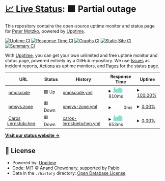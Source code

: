 # [📈 Live Status](https://pmoscode.github.io/upptime): <!--live status--> **🟧 Partial outage**

This repository contains the open-source uptime monitor and status page for [Peter Motzko](pmoscode.de), powered by [Upptime](https://github.com/upptime/upptime).

[![Uptime CI](https://github.com/pmoscode/upptime/workflows/Uptime%20CI/badge.svg)](https://github.com/pmoscode/upptime/actions?query=workflow%3A%22Uptime+CI%22)
[![Response Time CI](https://github.com/pmoscode/upptime/workflows/Response%20Time%20CI/badge.svg)](https://github.com/pmoscode/upptime/actions?query=workflow%3A%22Response+Time+CI%22)
[![Graphs CI](https://github.com/pmoscode/upptime/workflows/Graphs%20CI/badge.svg)](https://github.com/pmoscode/upptime/actions?query=workflow%3A%22Graphs+CI%22)
[![Static Site CI](https://github.com/pmoscode/upptime/workflows/Static%20Site%20CI/badge.svg)](https://github.com/pmoscode/upptime/actions?query=workflow%3A%22Static+Site+CI%22)
[![Summary CI](https://github.com/pmoscode/upptime/workflows/Summary%20CI/badge.svg)](https://github.com/pmoscode/upptime/actions?query=workflow%3A%22Summary+CI%22)

With [Upptime](https://upptime.js.org), you can get your own unlimited and free uptime monitor and status page, powered entirely by a GitHub repository. We use [Issues](https://github.com/pmoscode/upptime/issues) as incident reports, [Actions](https://github.com/pmoscode/upptime/actions) as uptime monitors, and [Pages](https://pmoscode.github.io/upptime) for the status page.

<!--start: status pages-->
<!-- This summary is generated by Upptime (https://github.com/upptime/upptime) -->
<!-- Do not edit this manually, your changes will be overwritten -->
<!-- prettier-ignore -->
| URL | Status | History | Response Time | Uptime |
| --- | ------ | ------- | ------------- | ------ |
| <img alt="" src="https://icons.duckduckgo.com/ip3/pmoscode.de.ico" height="13"> [pmoscode](https://pmoscode.de) | 🟩 Up | [pmoscode.yml](https://github.com/pmoscode/uptime/commits/HEAD/history/pmoscode.yml) | <details><summary><img alt="Response time graph" src="./graphs/pmoscode/response-time-week.png" height="20"> 810ms</summary><br><a href="https://pmoscode.github.io/uptime/history/pmoscode"><img alt="Response time 877" src="https://img.shields.io/endpoint?url=https%3A%2F%2Fraw.githubusercontent.com%2Fpmoscode%2Fuptime%2FHEAD%2Fapi%2Fpmoscode%2Fresponse-time.json"></a><br><a href="https://pmoscode.github.io/uptime/history/pmoscode"><img alt="24-hour response time 654" src="https://img.shields.io/endpoint?url=https%3A%2F%2Fraw.githubusercontent.com%2Fpmoscode%2Fuptime%2FHEAD%2Fapi%2Fpmoscode%2Fresponse-time-day.json"></a><br><a href="https://pmoscode.github.io/uptime/history/pmoscode"><img alt="7-day response time 810" src="https://img.shields.io/endpoint?url=https%3A%2F%2Fraw.githubusercontent.com%2Fpmoscode%2Fuptime%2FHEAD%2Fapi%2Fpmoscode%2Fresponse-time-week.json"></a><br><a href="https://pmoscode.github.io/uptime/history/pmoscode"><img alt="30-day response time 830" src="https://img.shields.io/endpoint?url=https%3A%2F%2Fraw.githubusercontent.com%2Fpmoscode%2Fuptime%2FHEAD%2Fapi%2Fpmoscode%2Fresponse-time-month.json"></a><br><a href="https://pmoscode.github.io/uptime/history/pmoscode"><img alt="1-year response time 877" src="https://img.shields.io/endpoint?url=https%3A%2F%2Fraw.githubusercontent.com%2Fpmoscode%2Fuptime%2FHEAD%2Fapi%2Fpmoscode%2Fresponse-time-year.json"></a></details> | <details><summary><a href="https://pmoscode.github.io/uptime/history/pmoscode">100.00%</a></summary><a href="https://pmoscode.github.io/uptime/history/pmoscode"><img alt="All-time uptime 99.95%" src="https://img.shields.io/endpoint?url=https%3A%2F%2Fraw.githubusercontent.com%2Fpmoscode%2Fuptime%2FHEAD%2Fapi%2Fpmoscode%2Fuptime.json"></a><br><a href="https://pmoscode.github.io/uptime/history/pmoscode"><img alt="24-hour uptime 100.00%" src="https://img.shields.io/endpoint?url=https%3A%2F%2Fraw.githubusercontent.com%2Fpmoscode%2Fuptime%2FHEAD%2Fapi%2Fpmoscode%2Fuptime-day.json"></a><br><a href="https://pmoscode.github.io/uptime/history/pmoscode"><img alt="7-day uptime 100.00%" src="https://img.shields.io/endpoint?url=https%3A%2F%2Fraw.githubusercontent.com%2Fpmoscode%2Fuptime%2FHEAD%2Fapi%2Fpmoscode%2Fuptime-week.json"></a><br><a href="https://pmoscode.github.io/uptime/history/pmoscode"><img alt="30-day uptime 100.00%" src="https://img.shields.io/endpoint?url=https%3A%2F%2Fraw.githubusercontent.com%2Fpmoscode%2Fuptime%2FHEAD%2Fapi%2Fpmoscode%2Fuptime-month.json"></a><br><a href="https://pmoscode.github.io/uptime/history/pmoscode"><img alt="1-year uptime 99.95%" src="https://img.shields.io/endpoint?url=https%3A%2F%2Fraw.githubusercontent.com%2Fpmoscode%2Fuptime%2FHEAD%2Fapi%2Fpmoscode%2Fuptime-year.json"></a></details>
| <img alt="" src="https://icons.duckduckgo.com/ip3/message.pmsys.zone.ico" height="13"> [pmsys.zone](https://message.pmsys.zone) | 🟥 Down | [pmsys-zone.yml](https://github.com/pmoscode/uptime/commits/HEAD/history/pmsys-zone.yml) | <details><summary><img alt="Response time graph" src="./graphs/pmsys-zone/response-time-week.png" height="20"> 0ms</summary><br><a href="https://pmoscode.github.io/uptime/history/pmsys-zone"><img alt="Response time 1128" src="https://img.shields.io/endpoint?url=https%3A%2F%2Fraw.githubusercontent.com%2Fpmoscode%2Fuptime%2FHEAD%2Fapi%2Fpmsys-zone%2Fresponse-time.json"></a><br><a href="https://pmoscode.github.io/uptime/history/pmsys-zone"><img alt="24-hour response time 0" src="https://img.shields.io/endpoint?url=https%3A%2F%2Fraw.githubusercontent.com%2Fpmoscode%2Fuptime%2FHEAD%2Fapi%2Fpmsys-zone%2Fresponse-time-day.json"></a><br><a href="https://pmoscode.github.io/uptime/history/pmsys-zone"><img alt="7-day response time 0" src="https://img.shields.io/endpoint?url=https%3A%2F%2Fraw.githubusercontent.com%2Fpmoscode%2Fuptime%2FHEAD%2Fapi%2Fpmsys-zone%2Fresponse-time-week.json"></a><br><a href="https://pmoscode.github.io/uptime/history/pmsys-zone"><img alt="30-day response time 0" src="https://img.shields.io/endpoint?url=https%3A%2F%2Fraw.githubusercontent.com%2Fpmoscode%2Fuptime%2FHEAD%2Fapi%2Fpmsys-zone%2Fresponse-time-month.json"></a><br><a href="https://pmoscode.github.io/uptime/history/pmsys-zone"><img alt="1-year response time 1128" src="https://img.shields.io/endpoint?url=https%3A%2F%2Fraw.githubusercontent.com%2Fpmoscode%2Fuptime%2FHEAD%2Fapi%2Fpmsys-zone%2Fresponse-time-year.json"></a></details> | <details><summary><a href="https://pmoscode.github.io/uptime/history/pmsys-zone">0.00%</a></summary><a href="https://pmoscode.github.io/uptime/history/pmsys-zone"><img alt="All-time uptime 59.17%" src="https://img.shields.io/endpoint?url=https%3A%2F%2Fraw.githubusercontent.com%2Fpmoscode%2Fuptime%2FHEAD%2Fapi%2Fpmsys-zone%2Fuptime.json"></a><br><a href="https://pmoscode.github.io/uptime/history/pmsys-zone"><img alt="24-hour uptime 0.00%" src="https://img.shields.io/endpoint?url=https%3A%2F%2Fraw.githubusercontent.com%2Fpmoscode%2Fuptime%2FHEAD%2Fapi%2Fpmsys-zone%2Fuptime-day.json"></a><br><a href="https://pmoscode.github.io/uptime/history/pmsys-zone"><img alt="7-day uptime 0.00%" src="https://img.shields.io/endpoint?url=https%3A%2F%2Fraw.githubusercontent.com%2Fpmoscode%2Fuptime%2FHEAD%2Fapi%2Fpmsys-zone%2Fuptime-week.json"></a><br><a href="https://pmoscode.github.io/uptime/history/pmsys-zone"><img alt="30-day uptime 1.38%" src="https://img.shields.io/endpoint?url=https%3A%2F%2Fraw.githubusercontent.com%2Fpmoscode%2Fuptime%2FHEAD%2Fapi%2Fpmsys-zone%2Fuptime-month.json"></a><br><a href="https://pmoscode.github.io/uptime/history/pmsys-zone"><img alt="1-year uptime 59.17%" src="https://img.shields.io/endpoint?url=https%3A%2F%2Fraw.githubusercontent.com%2Fpmoscode%2Fuptime%2FHEAD%2Fapi%2Fpmsys-zone%2Fuptime-year.json"></a></details>
| <img alt="" src="https://icons.duckduckgo.com/ip3/caros-lernstuebchen.eu.ico" height="13"> [Caros Lernstübchen](https://caros-lernstuebchen.eu/) | 🟥 Down | [caros-lernstuebchen.yml](https://github.com/pmoscode/uptime/commits/HEAD/history/caros-lernstuebchen.yml) | <details><summary><img alt="Response time graph" src="./graphs/caros-lernstuebchen/response-time-week.png" height="20"> 653ms</summary><br><a href="https://pmoscode.github.io/uptime/history/caros-lernstuebchen"><img alt="Response time 670" src="https://img.shields.io/endpoint?url=https%3A%2F%2Fraw.githubusercontent.com%2Fpmoscode%2Fuptime%2FHEAD%2Fapi%2Fcaros-lernstuebchen%2Fresponse-time.json"></a><br><a href="https://pmoscode.github.io/uptime/history/caros-lernstuebchen"><img alt="24-hour response time 478" src="https://img.shields.io/endpoint?url=https%3A%2F%2Fraw.githubusercontent.com%2Fpmoscode%2Fuptime%2FHEAD%2Fapi%2Fcaros-lernstuebchen%2Fresponse-time-day.json"></a><br><a href="https://pmoscode.github.io/uptime/history/caros-lernstuebchen"><img alt="7-day response time 653" src="https://img.shields.io/endpoint?url=https%3A%2F%2Fraw.githubusercontent.com%2Fpmoscode%2Fuptime%2FHEAD%2Fapi%2Fcaros-lernstuebchen%2Fresponse-time-week.json"></a><br><a href="https://pmoscode.github.io/uptime/history/caros-lernstuebchen"><img alt="30-day response time 702" src="https://img.shields.io/endpoint?url=https%3A%2F%2Fraw.githubusercontent.com%2Fpmoscode%2Fuptime%2FHEAD%2Fapi%2Fcaros-lernstuebchen%2Fresponse-time-month.json"></a><br><a href="https://pmoscode.github.io/uptime/history/caros-lernstuebchen"><img alt="1-year response time 670" src="https://img.shields.io/endpoint?url=https%3A%2F%2Fraw.githubusercontent.com%2Fpmoscode%2Fuptime%2FHEAD%2Fapi%2Fcaros-lernstuebchen%2Fresponse-time-year.json"></a></details> | <details><summary><a href="https://pmoscode.github.io/uptime/history/caros-lernstuebchen">0.00%</a></summary><a href="https://pmoscode.github.io/uptime/history/caros-lernstuebchen"><img alt="All-time uptime 0.00%" src="https://img.shields.io/endpoint?url=https%3A%2F%2Fraw.githubusercontent.com%2Fpmoscode%2Fuptime%2FHEAD%2Fapi%2Fcaros-lernstuebchen%2Fuptime.json"></a><br><a href="https://pmoscode.github.io/uptime/history/caros-lernstuebchen"><img alt="24-hour uptime 0.00%" src="https://img.shields.io/endpoint?url=https%3A%2F%2Fraw.githubusercontent.com%2Fpmoscode%2Fuptime%2FHEAD%2Fapi%2Fcaros-lernstuebchen%2Fuptime-day.json"></a><br><a href="https://pmoscode.github.io/uptime/history/caros-lernstuebchen"><img alt="7-day uptime 0.00%" src="https://img.shields.io/endpoint?url=https%3A%2F%2Fraw.githubusercontent.com%2Fpmoscode%2Fuptime%2FHEAD%2Fapi%2Fcaros-lernstuebchen%2Fuptime-week.json"></a><br><a href="https://pmoscode.github.io/uptime/history/caros-lernstuebchen"><img alt="30-day uptime 1.38%" src="https://img.shields.io/endpoint?url=https%3A%2F%2Fraw.githubusercontent.com%2Fpmoscode%2Fuptime%2FHEAD%2Fapi%2Fcaros-lernstuebchen%2Fuptime-month.json"></a><br><a href="https://pmoscode.github.io/uptime/history/caros-lernstuebchen"><img alt="1-year uptime 0.00%" src="https://img.shields.io/endpoint?url=https%3A%2F%2Fraw.githubusercontent.com%2Fpmoscode%2Fuptime%2FHEAD%2Fapi%2Fcaros-lernstuebchen%2Fuptime-year.json"></a></details>

<!--end: status pages-->

[**Visit our status website →**](https://pmoscode.github.io/upptime)

## 📄 License

- Powered by: [Upptime](https://github.com/upptime/upptime)
- Code: [MIT](./LICENSE) © [Anand Chowdhary](https://anandchowdhary.com), supported by [Pabio](https://pabio.com)
- Data in the `./history` directory: [Open Database License](https://opendatacommons.org/licenses/odbl/1-0/)
